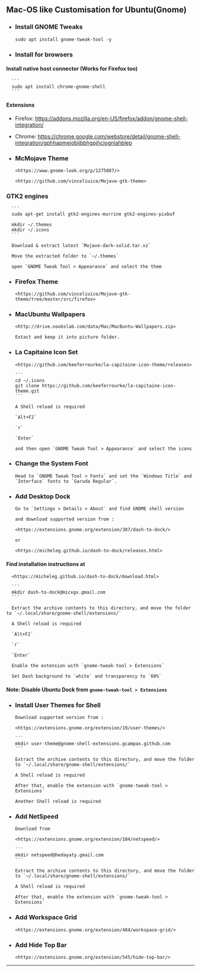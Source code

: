 ## Mac-OS like Customisation for Ubuntu(Gnome)

- ### Install GNOME Tweaks

    ```
    sudo apt install gnome-tweak-tool -y
    ```

- ### Install for browsers

#### Install native host connector (Works for Firefox too)

      ```
      sudo apt install chrome-gnome-shell
      ```

#### Extensions

  - Firefox: <https://addons.mozilla.org/en-US/firefox/addon/gnome-shell-integration/>
  - Chrome: <https://chrome.google.com/webstore/detail/gnome-shell-integration/gphhapmejobijbbhgpjhcjognlahblep>

- ### McMojave Theme

      <https://www.gnome-look.org/p/1275087/>

      <https://github.com/vinceliuice/Mojave-gtk-theme>

### GTK2 engines

      ```
      sudo apt-get install gtk2-engines-murrine gtk2-engines-pixbuf

      mkdir ~/.themes
      mkdir ~/.icons
      ```

      Download & extract latest `Mojave-dark-solid.tar.xz`

      Move the extracted folder to `~/.themes`

      open `GNOME Tweak Tool > Appearance` and select the them

- ### Firefox Theme

      <https://github.com/vinceliuice/Mojave-gtk-theme/tree/master/src/firefox>

- ### MacUbuntu Wallpapers

      <http://drive.noobslab.com/data/Mac/MacBuntu-Wallpapers.zip>

      Extact and keep it into picture folder.

- ### La Capitaine Icon Set

      <https://github.com/keeferrourke/la-capitaine-icon-theme/releases>

      ```
      cd ~/.icons
      git clone https://github.com/keeferrourke/la-capitaine-icon-theme.git
      ```

      A Shell reload is required

      `Alt+F2`

      `r`

      `Enter`

      and then open `GNOME Tweak Tool > Appearance` and select the icons

- ### Change the System Font

      Head to `GNOME Tweak Tool > Fonts` and set the `Windows Title` and `Interface` fonts to `Garuda Regular`.

- ### Add Desktop Dock

      Go to `Settings > Details > About` and find GNOME shell version

      and download supported version from :

      <https://extensions.gnome.org/extension/307/dash-to-dock/>

      or

      <https://micheleg.github.io/dash-to-dock/releases.html>

#### Find installation instructions at

      <https://micheleg.github.io/dash-to-dock/download.html>

      ```
      mkdir dash-to-dock@micxgx.gmail.com
      ```

      Extract the archive contents to this directory, and move the folder to `~/.local/share/gnome-shell/extensions/`

      A Shell reload is required

      `Alt+F2`

      `r`

      `Enter`

      Enable the extension with `gnome-tweak-tool > Extensions`

      Set Dash background to `white` and transparency to `60%`

#### Note: Disable Ubuntu Dock from `gnome-tweak-tool > Extensions`

- ### Install User Themes for Shell

      Download supported version from :

      <https://extensions.gnome.org/extension/19/user-themes/>

      ```
      mkdir user-theme@gnome-shell-extensions.gcampax.github.com
      ```

      Extract the archive contents to this directory, and move the folder to `~/.local/share/gnome-shell/extensions/`

      A Shell reload is required

      After that, enable the extension with `gnome-tweak-tool > Extensions`

      Another Shell reload is required

- ### Add NetSpeed

      Download from

      <https://extensions.gnome.org/extension/104/netspeed/>

      ```
      mkdir netspeed@hedayaty.gmail.com
      ```

      Extract the archive contents to this directory, and move the folder to `~/.local/share/gnome-shell/extensions/`

      A Shell reload is required

      After that, enable the extension with `gnome-tweak-tool > Extensions`

- ### Add Workspace Grid

      <https://extensions.gnome.org/extension/484/workspace-grid/>

- ### Add Hide Top Bar

      <https://extensions.gnome.org/extension/545/hide-top-bar/>

<hr />

